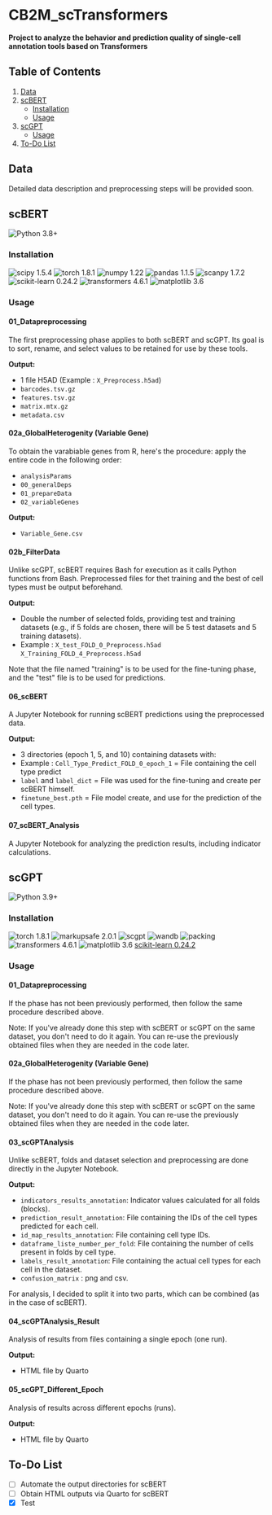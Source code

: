 # CB2M_scTransformers 
**Project to analyze the behavior and prediction quality of single-cell annotation tools based on Transformers** 

## Table of Contents 
1. [Data](#data)
2. [scBERT](#scbert)
   - [Installation](#installation)
   - [Usage](#usage)
3. [scGPT](#scgpt)
   - [Usage](#usage-1)
4. [To-Do List](#to-do-list)

## Data 
Detailed data description and preprocessing steps will be provided soon.

## scBERT 
![Python 3.8+](https://img.shields.io/badge/python-3.6.8-brightgreen) 
### Installation 
![scipy 1.5.4](https://img.shields.io/badge/scipy-1.5.4-yellowgreen) ![torch 1.8.1](https://img.shields.io/badge/torch-1.8.1-orange) ![numpy 1.22](https://img.shields.io/badge/numpy-1.19.2-red) ![pandas 1.1.5](https://img.shields.io/badge/pandas-1.1.5-lightgrey) ![scanpy 1.7.2](https://img.shields.io/badge/scanpy-1.7.2-blue) ![scikit-learn 0.24.2](https://img.shields.io/badge/scikit__learn-0.24.2-green) ![transformers 4.6.1](https://img.shields.io/badge/transformers-4.6.1-yellow) ![matplotlib 3.6](https://img.shields.io/badge/matplotlib-3.6-blue) 
### Usage 

#### 01_Datapreprocessing 
The first preprocessing phase applies to both scBERT and scGPT. Its goal is to sort, rename, and select values to be retained for use by these tools. 

**Output:** 
- 1 file H5AD (Example : `X_Preprocess.h5ad`)
- `barcodes.tsv.gz`
- `features.tsv.gz`
- `matrix.mtx.gz`
- `metadata.csv`

#### 02a_GlobalHeterogenity (Variable Gene)

To obtain the varabiable genes from R, here's the procedure: apply the entire code in the following order:
- `analysisParams`
- `00_generalDeps`
- `01_prepareData`
- `02_variableGenes`

**Output:** 
- `Variable_Gene.csv`

#### 02b_FilterData 
Unlike scGPT, scBERT requires Bash for execution as it calls Python functions from Bash. Preprocessed files for thet training and the best of cell types must be output beforehand. 

**Output:** 
- Double the number of selected folds, providing test and training datasets (e.g., if 5 folds are chosen, there will be 5 test datasets and 5 training datasets).
- Example : `X_test_FOLD_0_Preprocess.h5ad` `X_Training_FOLD_4_Preprocess.h5ad`

Note that the file named "training" is to be used for the fine-tuning phase, and the "test" file is to be used for predictions.

#### 06_scBERT
A Jupyter Notebook for running scBERT predictions using the preprocessed data. 

**Output:** 
- 3 directories (epoch 1, 5, and 10) containing datasets with:
- Example : `Cell_Type_Predict_FOLD_0_epoch_1` = File containing the cell type predict
- `label` and `label_dict` = File was used for the fine-tuning and create per scBERT himself.
- `finetune_best.pth` = File model create, and use for the prediction of the cell types.

#### 07_scBERT_Analysis 
A Jupyter Notebook for analyzing the prediction results, including indicator calculations. 

## scGPT 
![Python 3.9+](https://img.shields.io/badge/python-3.6.8-brightgreen) 

### Installation 
![torch 1.8.1](https://img.shields.io/badge/torch-1.8.1-orange) ![markupsafe 2.0.1](https://img.shields.io/badge/numpy-1.19.2-red) ![scgpt](https://img.shields.io/badge/pandas-1.1.5-lightgrey) ![wandb](https://img.shields.io/badge/scanpy-1.7.2-blue) ![packing](https://img.shields.io/badge/scikit__learn-0.24.2-green) ![transformers 4.6.1](https://img.shields.io/badge/transformers-4.6.1-yellow) ![matplotlib 3.6](https://img.shields.io/badge/matplotlib-3.6-blue) [scikit-learn 0.24.2](https://img.shields.io/badge/scikit__learn-0.24.2-green)

### Usage 

#### 01_Datapreprocessing 

If the phase has not been previously performed, then follow the same procedure described above. 

Note: If you've already done this step with scBERT or scGPT on the same dataset, you don't need to do it again. You can re-use the previously obtained files when they are needed in the code later.

#### 02a_GlobalHeterogenity (Variable Gene)

If the phase has not been previously performed, then follow the same procedure described above. 

Note: If you've already done this step with scBERT or scGPT on the same dataset, you don't need to do it again. You can re-use the previously obtained files when they are needed in the code later.

#### 03_scGPTAnalysis

Unlike scBERT, folds and dataset selection and preprocessing are done directly in the Jupyter Notebook. 

**Output:** 

- `indicators_results_annotation`: Indicator values calculated for all folds (blocks).
- `prediction_result_annotation`: File containing the IDs of the cell types predicted for each cell.
- `id_map_results_annotation`: File containing cell type IDs.
- `dataframe_liste_number_per_fold`: File containing the number of cells present in folds by cell type.
- `labels_result_annotation`: File containing the actual cell types for each cell in the dataset.
- `confusion_matrix` : png and csv.


For analysis, I decided to split it into two parts, which can be combined (as in the case of scBERT).

#### 04_scGPTAnalysis_Result

Analysis of results from files containing a single epoch (one run). 

**Output:** 
- HTML file by Quarto 

#### 05_scGPT_Different_Epoch 

Analysis of results across different epochs (runs). 

**Output:** 
- HTML file by Quarto

## To-Do List 
- [ ] Automate the output directories for scBERT
- [ ] Obtain HTML outputs via Quarto for scBERT 
- [x] Test 
